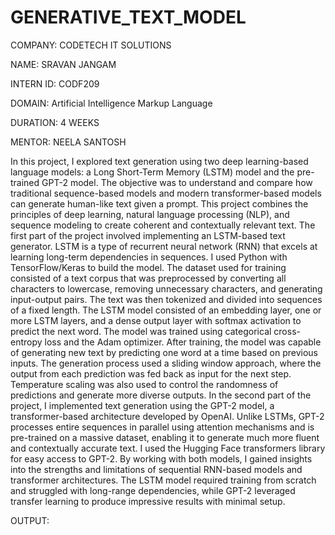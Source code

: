 # GENERATIVE_TEXT_MODEL
COMPANY: CODETECH IT SOLUTIONS

NAME: SRAVAN JANGAM

INTERN ID: CODF209

DOMAIN: Artificial Intelligence Markup Language

DURATION: 4 WEEKS

MENTOR: NEELA SANTOSH

In this project, I explored text generation using two deep learning-based language models: a Long Short-Term Memory (LSTM) model and the pre-trained GPT-2 model. The objective was to understand and compare how traditional sequence-based models and modern transformer-based models can generate human-like text given a prompt. This project combines the principles of deep learning, natural language processing (NLP), and sequence modeling to create coherent and contextually relevant text. The first part of the project involved implementing an LSTM-based text generator. LSTM is a type of recurrent neural network (RNN) that excels at learning long-term dependencies in sequences. I used Python with TensorFlow/Keras to build the model. The dataset used for training consisted of a text corpus that was preprocessed by converting all characters to lowercase, removing unnecessary characters, and generating input-output pairs. The text was then tokenized and divided into sequences of a fixed length. The LSTM model consisted of an embedding layer, one or more LSTM layers, and a dense output layer with softmax activation to predict the next word. The model was trained using categorical cross-entropy loss and the Adam optimizer. After training, the model was capable of generating new text by predicting one word at a time based on previous inputs. The generation process used a sliding window approach, where the output from each prediction was fed back as input for the next step. Temperature scaling was also used to control the randomness of predictions and generate more diverse outputs. In the second part of the project, I implemented text generation using the GPT-2 model, a transformer-based architecture developed by OpenAI. Unlike LSTMs, GPT-2 processes entire sequences in parallel using attention mechanisms and is pre-trained on a massive dataset, enabling it to generate much more fluent and contextually accurate text. I used the Hugging Face transformers library for easy access to GPT-2. By working with both models, I gained insights into the strengths and limitations of sequential RNN-based models and transformer architectures. The LSTM model required training from scratch and struggled with long-range dependencies, while GPT-2 leveraged transfer learning to produce impressive results with minimal setup.





OUTPUT:

